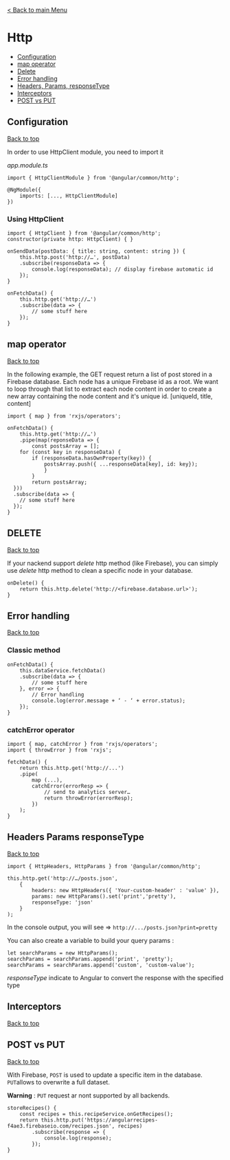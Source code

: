 
[< Back to main Menu](https://github.com/gsoulie/Mobile-App-Development/blob/master/angular-sheet.md)    

# Http    

* [Configuration](#configuration)     
* [map operator](#map-operator)    
* [Delete](#delete)    
* [Error handling](#error-handling)    
* [Headers, Params, responseType](#headers-params-responsetype)    
* [Interceptors](#interceptors)    
* [POST vs PUT](#post-vs-put)    


## Configuration
[Back to top](#http)   

In order to use HttpClient module, you need to import it 

*app.module.ts*

```
import { HttpClientModule } from '@angular/common/http';

@NgModule({
	imports: [..., HttpClientModule]
})
```

### Using HttpClient

```
import { HttpClient } from '@angular/common/http';
constructor(private http: HttpClient) { }

onSendData(postData: { title: string, content: string }) {
	this.http.post('http://…', postData)
	.subscribe(responseData => {
		console.log(responseData); // display firebase automatic id
  	});
}

onFetchData() {
	this.http.get('http://…')
	.subscribe(data => {
		// some stuff here
	});
}

```

## map operator
[Back to top](#http)   

In the following example, the GET request return a list of post stored in a Firebase database. Each node has a unique Firebase id as a root.
We want to loop through that list to extract each node content in order to create a new array containing the node content and it's unique id. [uniqueId, title, content]

```
import { map } from 'rxjs/operators';

onFetchData() {
	this.http.get('http://…')
	.pipe(map(reponseData => {
		const postsArray = [];
	for (const key in responseData) {
	    if (responseData.hasOwnProperty(key)) {
	    	postsArray.push({ ...responseData[key], id: key});
     	    }
    	}
    	return postsArray;
  }))
  .subscribe(data => {
    // some stuff here
  });
}
```

## DELETE
[Back to top](#http)    

If your nackend support *delete* http method (like Firebase), you can simply use *delete* http method to clean a specific node in your database.

```
onDelete() {
	return this.http.delete('http://<firebase.database.url>');
}
```

## Error handling
[Back to top](#http)   

### Classic method

```
onFetchData() {
	this.dataService.fetchData()
	.subscribe(data => {
		// some stuff here
	}, error => {
		// Error handling
		console.log(error.message + ‘ - ‘ + error.status);
	});
}
```

### catchError operator

```
import { map, catchError } from 'rxjs/operators';
import { throwError } from 'rxjs';

fetchData() {
	return this.http.get('http://...')
	.pipe(
		map (...),
		catchError(errorResp => {
			// send to analytics server…
			return throwError(errorResp);
		})
	);
}
```

## Headers Params responseType
[Back to top](#http)   

```
import { HttpHeaders, HttpParams } from '@angular/common/http';

this.http.get('http://…/posts.json', 
	{
		headers: new HttpHeaders({ 'Your-custom-header' : 'value' }),
		params: new HttpParams().set('print','pretty'),
		responseType: 'json'
	}
);
```

In the console output, you will see => ```http://.../posts.json?print=pretty```

You can also create a variable to build your query params : 

```
let searchParams = new HttpParams();
searchParams = searchParams.append('print', 'pretty');
searchParams = searchParams.append('custom', 'custom-value');
```

*responseType* indicate to Angular to convert the response with the specified type


## Interceptors
[Back to top](#http)   

## POST vs PUT
[Back to top](#http)   

With Firebase, ```POST``` is used to update a specific item in the database. ```PUT```allows to overwrite a full dataset.

**Warning** : ```PUT``` request ar nont supported by all backends.

```
storeRecipes() {
	const recipes = this.recipeService.onGetRecipes();
	return this.http.put('https://angularrecipes-f4ae3.firebaseio.com/recipes.json', recipes)
		.subscribe(response => {
			console.log(response);
		});
}
```

